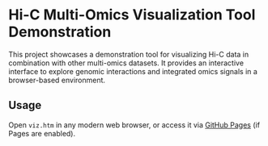 # Hi-C Multi-Omics Visualization Tool Demonstration

This project showcases a demonstration tool for visualizing Hi-C data in combination with other multi-omics datasets. It provides an interactive interface to explore genomic interactions and integrated omics signals in a browser-based environment.

## Usage

Open `viz.htm` in any modern web browser, or access it via [GitHub Pages](https://kayakd.github.io/kdk_bioinformatics_tools/hic_viz_tool/viz.htm) (if Pages are enabled).
